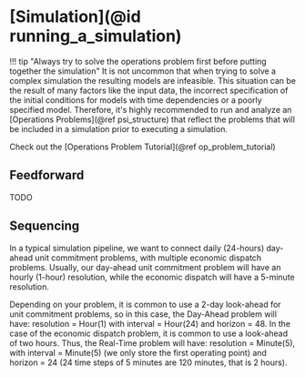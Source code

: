 # [Simulation](@id running_a_simulation)

!!! tip "Always try to solve the operations problem first before putting together the simulation"
    It is not uncommon that when trying to solve a complex simulation the resulting models are infeasible. This situation can be the result of many factors like the input data, the incorrect specification of the initial conditions for models with time dependencies or a poorly specified model. Therefore, it's highly recommended to run and analyze an [Operations Problems](@ref psi_structure) that reflect the problems that will be included in a simulation prior to executing a simulation.

Check out the [Operations Problem Tutorial](@ref op_problem_tutorial)

## Feedforward

TODO

## Sequencing

In a typical simulation pipeline, we want to connect daily (24-hours) day-ahead unit commitment problems, with multiple economic dispatch problems. Usually, our day-ahead unit commitment problem will have an hourly (1-hour) resolution, while the economic dispatch will have a 5-minute resolution.

Depending on your problem, it is common to use a 2-day look-ahead for unit commitment problems, so in this case, the Day-Ahead problem will have: resolution = Hour(1) with interval = Hour(24) and horizon = 48. In the case of the economic dispatch problem, it is common to use a look-ahead of two hours. Thus, the Real-Time problem will have: resolution = Minute(5), with interval = Minute(5) (we only store the first operating point) and horizon = 24 (24 time steps of 5 minutes are 120 minutes, that is 2 hours).
